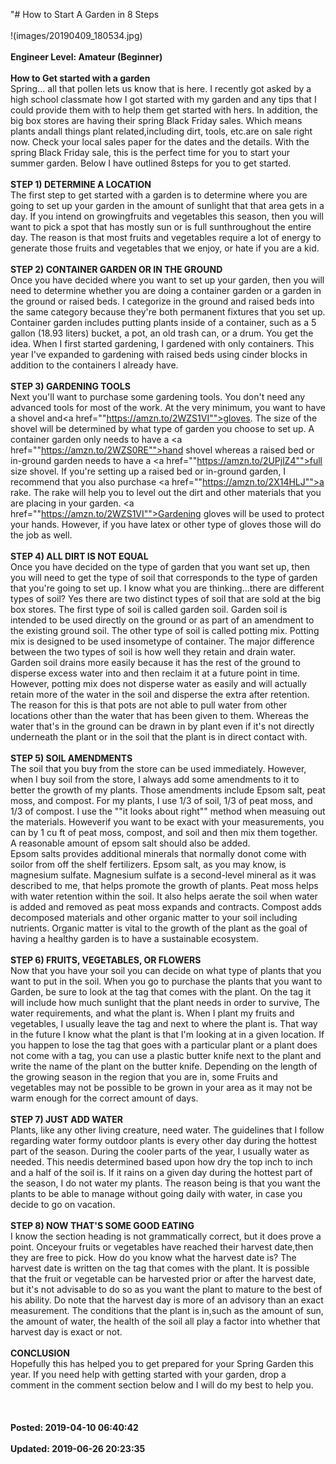 "# How to Start A Garden in 8 Steps<br /><br />!(images/20190409_180534.jpg)<br /><br />**Engineer Level: Amateur (Beginner)** <br /><br /> **How to Get started with a garden**<br /> Spring... all that pollen lets us know that is here. I recently got asked by a high school classmate how I got started with my garden and any tips that I could provide them with to help them get started with hers. In addition, the big box stores are having their spring Black Friday sales. Which means plants andall things plant related,including dirt, tools, etc.are on sale right now. Check your local sales paper for the dates and the details. With the spring Black Friday sale, this is the perfect time for you to start your summer garden. Below I have outlined 8steps for you to get started.<br /> <br /> **STEP 1) DETERMINE A LOCATION**<br /> The first step to get started with a garden is to determine where you are going to set up your garden in the amount of sunlight that that area gets in a day. If you intend on growingfruits and vegetables this season, then you will want to pick a spot that has mostly sun or is full sunthroughout the entire day. The reason is that most fruits and vegetables require a lot of energy to generate those fruits and vegetables that we enjoy, or hate if you are a kid.<br /> <br /> **STEP 2) CONTAINER GARDEN OR IN THE GROUND**<br /> Once you have decided where you want to set up your garden, then you will need to determine whether you are doing a container garden or a garden in the ground or raised beds. I categorize in the ground and raised beds into the same category because they're both permanent fixtures that you set up. Container garden includes putting plants inside of a container, such as a 5 gallon (18.93 liters) bucket, a pot, an old trash can, or a drum. You get the idea. When I first started gardening, I gardened with only containers. This year I've expanded to gardening with raised beds using cinder blocks in addition to the containers I already have.<br /> <br /> **STEP 3) GARDENING TOOLS**<br /> Next you'll want to purchase some gardening tools. You don't need any advanced tools for most of the work. At the very minimum, you want to have a shovel and<a href=""https://amzn.to/2WZS1VI"">gloves</a>. The size of the shovel will be determined by what type of garden you choose to set up. A container garden only needs to have a <a href=""https://amzn.to/2WZS0RE"">hand shovel</a> whereas a raised bed or in-ground garden needs to have a <a href=""https://amzn.to/2UPjlZ4"">full size shovel</a>. If you're setting up a raised bed or in-ground garden, I recommend that you also purchase <a href=""https://amzn.to/2X14HLJ"">a rake</a>. The rake will help you to level out the dirt and other materials that you are placing in your garden. <a href=""https://amzn.to/2WZS1VI"">Gardening gloves</a> will be used to protect your hands. However, if you have latex or other type of gloves those will do the job as well.<br /> <br>**STEP 4) ALL DIRT IS NOT EQUAL**<br /> Once you have decided on the type of garden that you want set up, then you will need to get the type of soil that corresponds to the type of garden that you're going to set up. I know what you are thinking...there are different types of soil? Yes there are two distinct types of soil that are sold at the big box stores. The first type of soil is called garden soil. Garden soil is intended to be used directly on the ground or as part of an amendment to the existing ground soil. The other type of soil is called potting mix. Potting mix is designed to be used insometype of container. The major difference between the two types of soil is how well they retain and drain water. Garden soil drains more easily because it has the rest of the ground to disperse excess water into and then reclaim it at a future point in time. However, potting mix does not disperse water as easily and will actually retain more of the water in the soil and disperse the extra after retention. The reason for this is that pots are not able to pull water from other locations other than the water that has been given to them. Whereas the water that's in the ground can be drawn in by plant even if it's not directly underneath the plant or in the soil that the plant is in direct contact with.<br /> <br /> **STEP 5) SOIL AMENDMENTS**<br /> The soil that you buy from the store can be used immediately. However, when I buy soil from the store, I always add some amendments to it to better the growth of my plants. Those amendments include Epsom salt, peat moss, and compost. For my plants, I use 1/3 of soil, 1/3 of peat moss, and 1/3 of compost. I use the ""it looks about right"" method when measuing out the materials. Howeverif you want to be exact with your measurements, you can by 1 cu ft of peat moss, compost, and soil and then mix them together. A reasonable amount of epsom salt should also be added.<br /> Epsom salts provides additional minerals that normally donot come with soilor from off the shelf fertilizers. Epsom salt, as you may know, is magnesium sulfate. Magnesium sulfate is a second-level mineral as it was described to me, that helps promote the growth of plants. Peat moss helps with water retention within the soil. It also helps aerate the soil when water is added and removed as peat moss expands and contracts. Compost adds decomposed materials and other organic matter to your soil including nutrients. Organic matter is vital to the growth of the plant as the goal of having a healthy garden is to have a sustainable ecosystem.<br /> <br /> **STEP 6) FRUITS, VEGETABLES, OR FLOWERS**<br /> Now that you have your soil you can decide on what type of plants that you want to put in the soil. When you go to purchase the plants that you want to Garden, be sure to look at the tag that comes with the plant. On the tag it will include how much sunlight that the plant needs in order to survive, The water requirements, and what the plant is. When I plant my fruits and vegetables, I usually leave the tag and next to where the plant is. That way in the future I know what the plant is that I'm looking at in a given location. If you happen to lose the tag that goes with a particular plant or a plant does not come with a tag, you can use a plastic butter knife next to the plant and write the name of the plant on the butter knife. Depending on the length of the growing season in the region that you are in, some Fruits and vegetables may not be possible to be grown in your area as it may not be warm enough for the correct amount of days.<br /> <br /> **STEP 7) JUST ADD WATER**<br /> Plants, like any other living creature, need water. The guidelines that I follow regarding water formy outdoor plants is every other day during the hottest part of the season. During the cooler parts of the year, I usually water as needed. This needis determined based upon how dry the top inch to inch and a half of the soil is. If it rains on a given day during the hottest part of the season, I do not water my plants. The reason being is that you want the plants to be able to manage without going daily with water, in case you decide to go on vacation.<br /> <br /> **STEP 8) NOW THAT'S SOME GOOD EATING**<br /> I know the section heading is not grammatically correct, but it does prove a point. Onceyour fruits or vegetables have reached their harvest date,then they are free to pick. How do you know what the harvest date is? The harvest date is written on the tag that comes with the plant. It is possible that the fruit or vegetable can be harvested prior or after the harvest date, but it's not advisable to do so as you want the plant to mature to the best of his ability. Do note that the harvest day is more of an advisory than an exact measurement. The conditions that the plant is in,such as the amount of sun, the amount of water, the health of the soil all play a factor into whether that harvest day is exact or not.<br /> <br>**CONCLUSION**<br /> Hopefully this has helped you to get prepared for your Spring Garden this year. If you need help with getting started with your garden, drop a comment in the comment section below and I will do my best to help you.<br><br /><br /><br />**Posted: 2019-04-10 06:40:42** <br /><br />**Updated: 2019-06-26 20:23:35** <br /><br />
